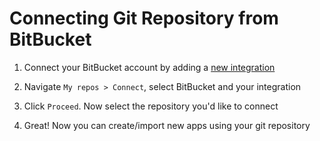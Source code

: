 # Connecting Git Repository from BitBucket

1. Connect your BitBucket account by adding a [new integration](../../integrations/README.md)

2. Navigate `My repos > Connect`, select BitBucket and your integration

3. Click `Proceed`. Now select the repository you'd like to connect 

4. Great! Now you can create/import new apps using your git repository
